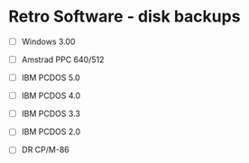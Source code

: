 # Retro Software - disk backups

- [ ] Windows 3.00 
- [ ] Amstrad PPC 640/512 
- [ ] IBM PCDOS 5.0
- [ ] IBM PCDOS 4.0
- [ ] IBM PCDOS 3.3
- [ ] IBM PCDOS 2.0
- [ ] DR CP/M-86



